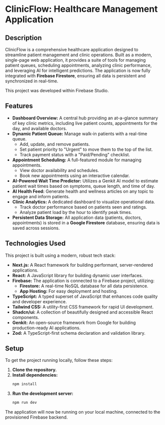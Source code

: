 # ClinicFlow: Healthcare Management Application

## Description

ClinicFlow is a comprehensive healthcare application designed to streamline patient management and clinic operations. Built as a modern, single-page web application, it provides a suite of tools for managing patient queues, scheduling appointments, analyzing clinic performance, and leveraging AI for intelligent predictions. The application is now fully integrated with **Firebase Firestore**, ensuring all data is persistent and synchronized in real-time.

This project was developed within Firebase Studio.

## Features

*   **Dashboard Overview:** A central hub providing an at-a-glance summary of key clinic metrics, including live patient counts, appointments for the day, and available doctors.
*   **Dynamic Patient Queue:** Manage walk-in patients with a real-time queue.
    *   Add, update, and remove patients.
    *   Set patient priority to "Urgent" to move them to the top of the list.
    *   Track payment status with a "Paid/Pending" checklist.
*   **Appointment Scheduling:** A full-featured module for managing appointments.
    *   View doctor availability and schedules.
    *   Book new appointments using an interactive calendar.
*   **AI-Powered Wait Time Predictor:** Utilizes a Genkit AI model to estimate patient wait times based on symptoms, queue length, and time of day.
*   **AI Health Feed:** Generate health and wellness articles on any topic to engage and inform patients.
*   **Clinic Analytics:** A dedicated dashboard to visualize operational data.
    *   Track doctor performance based on patients seen and ratings.
    *   Analyze patient load by the hour to identify peak times.
*   **Persistent Data Storage:** All application data (patients, doctors, appointments) is stored in a **Google Firestore** database, ensuring data is saved across sessions.

## Technologies Used

This project is built using a modern, robust tech stack:

*   **Next.js:** A React framework for building performant, server-rendered applications.
*   **React:** A JavaScript library for building dynamic user interfaces.
*   **Firebase:** The application is connected to a Firebase project, utilizing:
    *   **Firestore:** A real-time NoSQL database for all data persistence.
    *   **App Hosting:** For easy deployment and hosting.
*   **TypeScript:** A typed superset of JavaScript that enhances code quality and developer experience.
*   **Tailwind CSS:** A utility-first CSS framework for rapid UI development.
*   **Shadcn/ui:** A collection of beautifully designed and accessible React components.
*   **Genkit:** An open-source framework from Google for building production-ready AI applications.
*   **Zod:** A TypeScript-first schema declaration and validation library.

## Setup

To get the project running locally, follow these steps:

1.  **Clone the repository.**
2.  **Install dependencies:**
    ```bash
    npm install
    ```
3.  **Run the development server:**
    ```bash
    npm run dev
    ```

The application will now be running on your local machine, connected to the provisioned Firebase backend.
